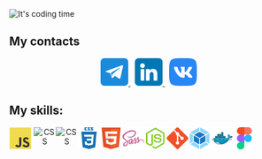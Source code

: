<img src="https://images4.alphacoders.com/988/988277.jpg" alt="It's coding time"/>

## My contacts
<div align="center">
  <a href="https://t.me/wozgard" style="border-radius:5px;">
    <img src="./img/telegram.png" alt="Telegram Badge" width="50" height="50"/>
  </a>&nbsp;
  <a href="https://www.linkedin.com/in/wozgard" style="border-radius:5px;">
    <img src="./img/linkedin.png" alt="LinkedIn Badge" width="50" height="50"/>
  </a>&nbsp;
  <a href="https://www.vk.com/wozgard" style="border-radius:5px;">
    <img src="./img/vk.png" alt="VK Badge" width="50" height="50"/>
  </a>
</div>

## My skills:
<div style="display: flex;" align="center">
<img src="https://github.com/devicons/devicon/blob/master/icons/javascript/javascript-original.svg" title="JavaScript" alt="JavaScript" width="40" height="40"/>&nbsp;
<img src="https://github.com/devicons/devicon/tree/master/icons/react/react-original.svg" title="React" alt="CSS" width="40" height="40"/>
<img src="https://github.com/devicons/devicon/tree/master/icons/nextjs/nextjs-original.svg" title="Next.JS" alt="CSS" width="40" height="40"/>

<img src="https://github.com/devicons/devicon/blob/master/icons/css3/css3-plain-wordmark.svg" title="CSS3" alt="CSS" width="40" height="40"/>

<img src="https://github.com/devicons/devicon/blob/master/icons/html5/html5-original.svg" title="HTML5" alt="HTML" width="40" height="40"/>

<img src="https://github.com/devicons/devicon/blob/master/icons/sass/sass-original.svg" title="SASS" alt="SASS" width="40" height="40"/>

<img src="https://github.com/devicons/devicon/blob/master/icons/nodejs/nodejs-original.svg" title="NodeJS" alt="NodeJS" width="40" height="40"/>
  
<img src="https://github.com/devicons/devicon/blob/master/icons/git/git-original.svg" title="Git" alt="Git" width="40" height="40"/>

<img src="https://github.com/devicons/devicon/blob/master/icons/webpack/webpack-original.svg" title="Webpack" alt="Webpack" width="40" height="40"/>

<img src="https://github.com/devicons/devicon/blob/master/icons/docker/docker-original.svg" title="Docker" alt="Docker" width="40" height="40"/>

<img src="https://github.com/devicons/devicon/blob/master/icons/figma/figma-original.svg" title="Figma" alt="Figma" width="40" height="40"/>
</div>

